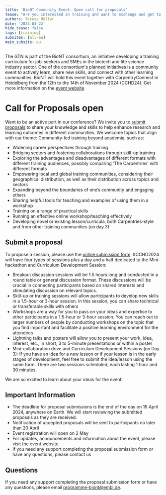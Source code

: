 ```yaml
---
title: 'BioNT Community Event: Open call for proposals'
tease: "Are you interested in training and want to exchange and get to know other learning communities? BioNT, together with the Carpentries, is hosting a 3-day community event."
authors: Teresa Müller
date: '2024-03-22'
hide_tease: false
tags: [training]
subsites: [all-eu]
main_subsite: eu
---
```


The GTN is part of the BioNT consortium, an initiative developing a training curriculum for job-seekers and SMEs in the biotech and life science industry sector. One of the consortium's planned initiatives is a community event to actively learn, share new skills, and connect with other learning communities. BioNT will hold this event together with CarpentryConnect in Heidelberg from the 12th to the 14th of November 2024 (CCHD24). Get more information on the [event website](https://biont-training.eu/event-details/CarpentryConnect2024)




# Call for Proposals open

Want to be an active part in our conference? We invite you to [submit proposals](https://survey.bio-it.embl.de/496554?lang=en) to share your knowledge and skills to help enhance research and learning outcomes in different communities. We welcome topics that align with our theme: Community-led training beyond academia, such as:

* Widening career perspectives through training
* Bridging sectors and fostering collaborations through skill-up training
* Exploring the advantages and disadvantages of different formats with different training audiences, possibly comparing ‘The Carpentries’ with different formats
* Empowering local and global training communities, considering their geographical distribution, as well as their distribution across topics and sectors
* Expanding beyond the boundaries of one’s community and engaging others
* Sharing helpful tools for teaching and examples of using them in a workshop
* Training on a range of practical skills
* Running an effective online workshop/teaching effectively
* Developing novel or existing lesson/curricula, both Carpentries-style and from other training communities (on day 3)



## Submit a proposal

To propose a session, please use the [online submission form](https://survey.bio-it.embl.de/496554?lang=en). #CCHD2024 will have four types of sessions plus a day and a half dedicated to the Mini-hackathon and Curriculum Development Session:

* Breakout discussion sessions will be 1.5 hours long and conducted in a round table or general discussion format. These discussions will be crucial in connecting participants based on shared interests and stimulating discussion on relevant topics.
* Skill-up or training sessions will allow participants to develop new skills in a 1.5-hour or 3-hour session. In this session, you can share technical or transferable skills with others
* Workshops are a way for you to pass on your ideas and expertise to other participants in a 1.5-hour or 3-hour session. You can reach out to larger numbers of people by conducting workshops on the topic that you find important and facilitate a positive learning environment for the attendees
* Lightning talks and posters will allow you to present your work, idea, interest, etc., in short, 3 to 5-minute presentations or within a poster
* Mini-collaboration drive and Curriculum Development Sessions (on Day 3): If you have an idea for a new lesson or if your lesson is in the early stages of development, feel free to submit the idea/lesson using the same form. There are two sessions scheduled, each lasting 1 hour and 30 minutes.

We are so excited to learn about your ideas for the event!



## Important Information

* The deadline for proposal submissions is the end of the day on 19 April 2024, anywhere on Earth. We will start reviewing the submitted proposals as they are received.
* Notification of accepted proposals will be sent to participants no later than 20 April
* Event registration will open on 2 May
* For updates, announcements and information about the event, please visit the event website
* If you need any support completing the proposal submission form or have any questions, please contact us

## Questions

If you need any support completing the proposal submission form or have any questions, please email programme-biont@embl.de.

